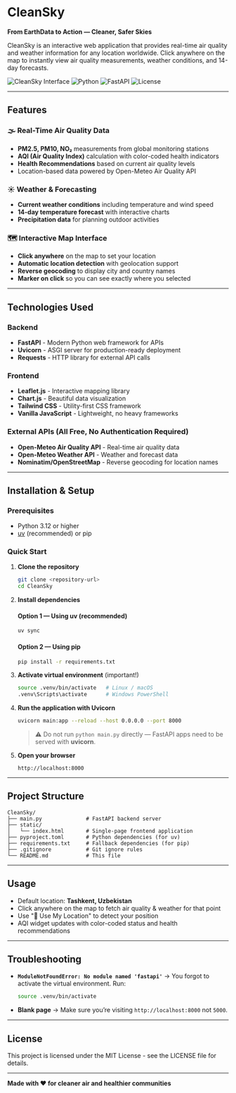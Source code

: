 # CleanSky

**From EarthData to Action — Cleaner, Safer Skies**

CleanSky is an interactive web application that provides real-time air quality and weather information for any location worldwide. Click anywhere on the map to instantly view air quality measurements, weather conditions, and 14-day forecasts.

![CleanSky Interface](https://img.shields.io/badge/Status-Active-success?style=flat-square)
![Python](https://img.shields.io/badge/Python-3.12+-blue?style=flat-square)
![FastAPI](https://img.shields.io/badge/FastAPI-Latest-009688?style=flat-square)
![License](https://img.shields.io/badge/License-MIT-yellow?style=flat-square)

---

## Features

### 🌫️ Real-Time Air Quality Data

* **PM2.5, PM10, NO₂** measurements from global monitoring stations
* **AQI (Air Quality Index)** calculation with color-coded health indicators
* **Health Recommendations** based on current air quality levels
* Location-based data powered by Open-Meteo Air Quality API

### ☀️ Weather & Forecasting

* **Current weather conditions** including temperature and wind speed
* **14-day temperature forecast** with interactive charts
* **Precipitation data** for planning outdoor activities

### 🗺️ Interactive Map Interface

* **Click anywhere** on the map to set your location
* **Automatic location detection** with geolocation support
* **Reverse geocoding** to display city and country names
* **Marker on click** so you can see exactly where you selected

---

## Technologies Used

### Backend

* **FastAPI** - Modern Python web framework for APIs
* **Uvicorn** - ASGI server for production-ready deployment
* **Requests** - HTTP library for external API calls

### Frontend

* **Leaflet.js** - Interactive mapping library
* **Chart.js** - Beautiful data visualization
* **Tailwind CSS** - Utility-first CSS framework
* **Vanilla JavaScript** - Lightweight, no heavy frameworks

### External APIs (All Free, No Authentication Required)

* **Open-Meteo Air Quality API** - Real-time air quality data
* **Open-Meteo Weather API** - Weather and forecast data
* **Nominatim/OpenStreetMap** - Reverse geocoding for location names

---

## Installation & Setup

### Prerequisites

* Python 3.12 or higher
* [uv](https://github.com/astral-sh/uv) (recommended) or pip

### Quick Start

1. **Clone the repository**

   ```bash
   git clone <repository-url>
   cd CleanSky
   ```

2. **Install dependencies**

   #### Option 1 — Using uv (recommended)

   ```bash
   uv sync
   ```

   #### Option 2 — Using pip

   ```bash
   pip install -r requirements.txt
   ```

3. **Activate virtual environment** (important!)

   ```bash
   source .venv/bin/activate   # Linux / macOS
   .venv\Scripts\activate      # Windows PowerShell
   ```

4. **Run the application with Uvicorn**

   ```bash
   uvicorn main:app --reload --host 0.0.0.0 --port 8000
   ```

   > ⚠️ Do not run `python main.py` directly — FastAPI apps need to be served with **uvicorn**.

5. **Open your browser**

   ```
   http://localhost:8000
   ```

---

## Project Structure

```
CleanSky/
├── main.py              # FastAPI backend server
├── static/
│   └── index.html       # Single-page frontend application
├── pyproject.toml       # Python dependencies (for uv)
├── requirements.txt     # Fallback dependencies (for pip)
├── .gitignore           # Git ignore rules
└── README.md            # This file
```

---

## Usage

* Default location: **Tashkent, Uzbekistan**
* Click anywhere on the map to fetch air quality & weather for that point
* Use "📍 Use My Location" to detect your position
* AQI widget updates with color-coded status and health recommendations

---

## Troubleshooting

* **`ModuleNotFoundError: No module named 'fastapi'`** → You forgot to activate the virtual environment. Run:

  ```bash
  source .venv/bin/activate
  ```
* **Blank page** → Make sure you’re visiting `http://localhost:8000` not `5000`.

---

## License

This project is licensed under the MIT License - see the LICENSE file for details.

---

**Made with ❤️ for cleaner air and healthier communities**
